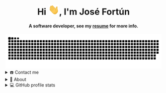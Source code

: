 <div align="center">
  <h1 align="center">Hi <img src="https://github.com/JFortun/JFortun/blob/main/resources/waving.gif" alt="Waving"
                             width="35">, I'm José Fortún</h1>
  <h4 align="center">A software developer, see my <a
          href="https://raw.githubusercontent.com/JFortun/JFortun/main/resources/resume_jose_fortun.pdf"
          target="_blank">resume</a> for more info.</h4>
</div>

<div align="center">
  <a href="https://jfortun.github.io/"><img src="https://github.com/JFortun/JFortun/blob/main/resources/snake.svg"
                                            alt="snake"/></a>
</div>

<details>
  <summary>☎️ Contact me</summary>
  <div>
    <h2 align="center">You can reach me by</h2>
    <p align="center">
      <br/>
      <a href="https://www.linkedin.com/in/josemanuelfortun/" target="blank"><img align="center"
                                                                                  src="https://img.shields.io/badge/linkedin-%231DA1F2.svg?style=for-the-badge&logo=linkedin&logoColor=white"
                                                                                  alt="LinkedIn" height="30"/></a>
      <a href="mailto:josemanuelfortunromero@gmail.com" target="blank"><img align="center"
                                                                            src="https://img.shields.io/badge/gmail-EA4335.svg?style=for-the-badge&logo=gmail&logoColor=white"
                                                                            alt="Gmail" height="30"/></a>
    </p>
  </div>
</details>

<details>
  <summary>🧮 About</summary>
  <div>
    <h2 align="center">About this account</h2>
    <p align="center">
      <a href="https://github.com/JFortun/" target="blank"><img align="center"
                                                                src="https://komarev.com/ghpvc/?username=JFortun&style=for-the-badge&label=PROFILE+VIEWS"
                                                                alt="Views count" height="25"/></a>
      <a href="https://jfortun.github.io/"><img align="center"
                                                src="https://img.shields.io/website?down_message=offline&style=for-the-badge&up_message=online&url=https%3A%2F%2Fjfortun.github.io/"
                                                alt="Website" height="25"/></a>
    </p>
    <p align="center">
      <a href="https://github.com/JFortun/"><img align="center"
                                                 src="https://forthebadge.com/images/badges/made-with-java.svg"
                                                 alt="Java" height="25"/></a>
      <a href="https://github.com/JFortun/"><img align="center"
                                                 src="https://forthebadge.com/images/badges/made-with-rust.svg"
                                                 alt="Rust" height="25"/></a>
    </p>
  </div>
</details>

<details>
  <summary>💻 GitHub profile stats</summary>
  <div>
    <h2 align="center">GitHub stats</h2>
    <br/>
    <details open>
      <summary><h3>Languages</h3></summary>
      <p align="center">
        <a href="https://github.com/JFortun/">
          <img src="https://github-readme-stats.vercel.app/api/top-langs/?username=JFortun&langs_count=6&theme=gruvbox&layout=compact&hide_border=true"
               alt="Stats: overall top langs "/></a>
      </p>
      <p align="center">
        <a href="https://github.com/JFortun/">
          <img src="https://github-profile-summary-cards.vercel.app/api/cards/repos-per-language?username=JFortun&theme=gruvbox&layout=compact&hide_border=true"
               alt="Stats: top langs by repository" width="45%"/>
          <img src="https://github-profile-summary-cards.vercel.app/api/cards/most-commit-language?username=JFortun&theme=gruvbox&layout=compact&hide_border=true"
               alt="Stats: top langs by commit" width="45%"/>
        </a>
      </p>
    </details>
    <details open>
      <summary><h3>Statistics</h3></summary>
      <p align="center">
        <a href="https://github.com/JFortun/">
          <img src="https://github-readme-stats.vercel.app/api?username=JFortun&show_icons=true&theme=gruvbox&hide_border=true"
               alt="s" width="49.5%"/>
          <img src="https://github-readme-streak-stats.herokuapp.com/?user=JFortun&theme=gruvbox&hide_border=true"
               alt="s" width="49.5%"/>
        </a>
      </p>
      <br>
    </details>
  </div>
</details>
